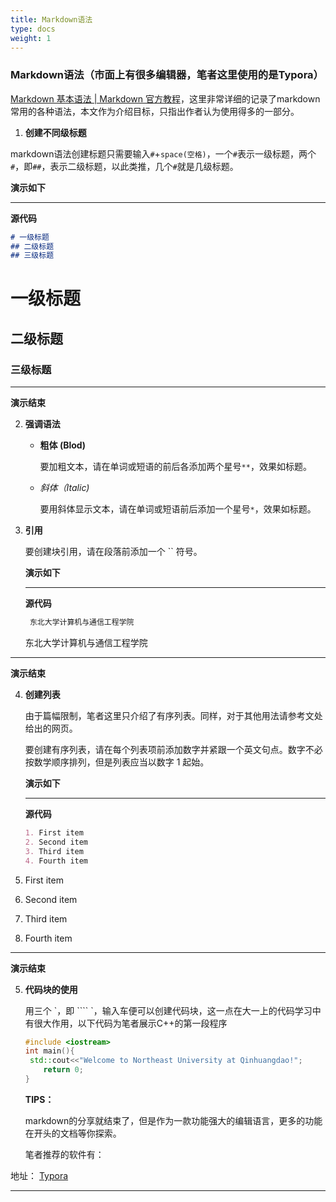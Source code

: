 ```yaml
---
title: Markdown语法
type: docs
weight: 1
---
```


### Markdown语法（市面上有很多编辑器，笔者这里使用的是Typora）

[Markdown 基本语法 | Markdown 官方教程](https://markdown.com.cn/basic-syntax/)，这里非常详细的记录了markdown常用的各种语法，本文作为介绍目标，只指出作者认为使用得多的一部分。

1.  **创建不同级标题**

​	markdown语法创建标题只需要输入`#`+`space(空格)`，一个`#`表示一级标题，两个`#`，即`##`，表示二级标题，以此类推，几个`#`就是几级标题。

**演示如下**

-----------

**源代码**

```markdown
# 一级标题
## 二级标题
## 三级标题
```

# 一级标题

## 二级标题

### 三级标题

------------

**演示结束**

2. **强调语法**

   - **粗体 (Blod)**

     要加粗文本，请在单词或短语的前后各添加两个星号`**`，效果如标题。

   - *斜体（Italic)*

     要用斜体显示文本，请在单词或短语前后添加一个星号`*`，效果如标题。

3. **引用**

   要创建块引用，请在段落前添加一个 `` 符号。

   **演示如下** 

   ----------

   **源代码**

   ``` Markdown
    东北大学计算机与通信工程学院
   ```



    东北大学计算机与通信工程学院

---

   **演示结束**

4. **创建列表**

   由于篇幅限制，笔者这里只介绍了有序列表。同样，对于其他用法请参考文处给出的网页。

   要创建有序列表，请在每个列表项前添加数字并紧跟一个英文句点。数字不必按数学顺序排列，但是列表应当以数字 1 起始。

   **演示如下** 

   ----------

   **源代码**

   ``` Markdown
   1. First item
   2. Second item
   3. Third item
   4. Fourth item
   ```

1. First item
2. Second item
3. Third item
4. Fourth item

---

   **演示结束**

5. **代码块的使用**

   用三个 \`，即 ```` `，输入车便可以创建代码块，这一点在大一上的代码学习中有很大作用，以下代码为笔者展示C++的第一段程序

   ```c++
   #include <iostream>
   int main(){
   	std::cout<<"Welcome to Northeast University at Qinhuangdao!";
       return 0;
   }
   ```



   **TIPS：**

   markdown的分享就结束了，但是作为一款功能强大的编辑语言，更多的功能在开头的文档等你探索。

   笔者推荐的软件有：

地址：   [Typora](https://typoraio.cn/) 

-----
